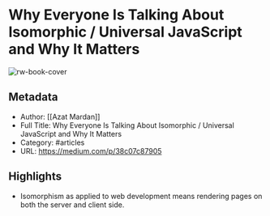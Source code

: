 # Why Everyone Is Talking About Isomorphic / Universal JavaScript and Why It Matters

![rw-book-cover](https://readwise-assets.s3.amazonaws.com/static/images/article4.6bc1851654a0.png)

## Metadata
- Author: [[Azat Mardan]]
- Full Title: Why Everyone Is Talking About Isomorphic / Universal JavaScript and Why It Matters
- Category: #articles
- URL: https://medium.com/p/38c07c87905

## Highlights
- Isomorphism as applied to web development means rendering pages on both the server and client side.
